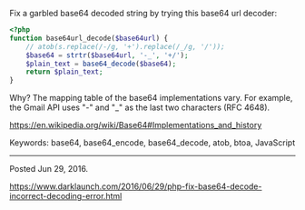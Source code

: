 Fix a garbled base64 decoded string by trying this base64 url decoder:

```php
<?php
function base64url_decode($base64url) {
    // atob(s.replace(/-/g, '+').replace(/_/g, '/'));
    $base64 = strtr($base64url, '-_', '+/');
    $plain_text = base64_decode($base64);
    return $plain_text;
}
```

Why? The mapping table of the base64 implementations vary. For example, the Gmail API uses "-" and "_" as the last two characters (RFC 4648).

https://en.wikipedia.org/wiki/Base64#Implementations_and_history

Keywords: base64, base64_encode, base64_decode, atob, btoa, JavaScript

---

Posted Jun 29, 2016.

https://www.darklaunch.com/2016/06/29/php-fix-base64-decode-incorrect-decoding-error.html